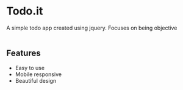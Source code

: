 # Todo.it
A simple todo app created using jquery. Focuses on being objective<br>
<br>
## Features
- Easy to use
- Mobile responsive
- Beautiful design
